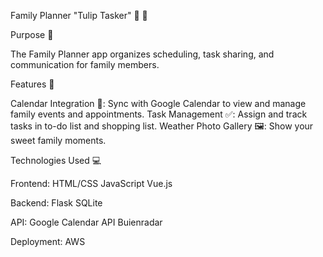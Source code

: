 Family Planner "Tulip Tasker" 🌷 📅

Purpose 🎯

The Family Planner app organizes scheduling, task sharing, and communication for family members.

Features 🌟

Calendar Integration 📆: Sync with Google Calendar to view and manage family events and appointments.
Task Management ✅: Assign and track tasks in to-do list and shopping list.
Weather
Photo Gallery 🖼: Show your sweet family moments.


Technologies Used 💻

Frontend:
HTML/CSS
JavaScript
Vue.js

Backend:
Flask
SQLite

API:
Google Calendar API
Buienradar 

Deployment:
AWS